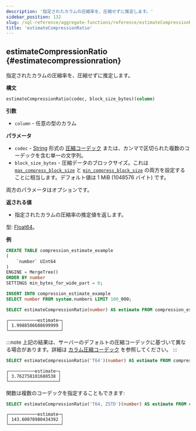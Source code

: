 ```yaml
---
description: '指定されたカラムの圧縮率を、圧縮せずに推定します。'
sidebar_position: 132
slug: /sql-reference/aggregate-functions/reference/estimateCompressionRatio
title: 'estimateCompressionRatio'
---
```


## estimateCompressionRatio {#estimatecompressionration}

指定されたカラムの圧縮率を、圧縮せずに推定します。

**構文**

```sql
estimateCompressionRatio(codec, block_size_bytes)(column)
```

**引数**

- `column` - 任意の型のカラム

**パラメータ**

- `codec` - [String](../../../sql-reference/data-types/string.md) 形式の [圧縮コーデック](/sql-reference/statements/create/table#column_compression_codec) または、カンマで区切られた複数のコーデックを含む単一の文字列。
- `block_size_bytes` - 圧縮データのブロックサイズ。これは [`max_compress_block_size`](../../../operations/settings/merge-tree-settings.md#max_compress_block_size) と [`min_compress_block_size`](../../../operations/settings/merge-tree-settings.md#min_compress_block_size) の両方を設定することに相当します。デフォルト値は 1 MiB (1048576 バイト) です。

両方のパラメータはオプションです。

**返される値**

- 指定されたカラムの圧縮率の推定値を返します。

型: [Float64](/sql-reference/data-types/float)。

**例**

```sql title="入力テーブル"
CREATE TABLE compression_estimate_example
(
    `number` UInt64
)
ENGINE = MergeTree()
ORDER BY number
SETTINGS min_bytes_for_wide_part = 0;

INSERT INTO compression_estimate_example
SELECT number FROM system.numbers LIMIT 100_000;
```

```sql title="クエリ"
SELECT estimateCompressionRatio(number) AS estimate FROM compression_estimate_example;
```

```text title="レスポンス"
┌───────────estimate─┐
│ 1.9988506608699999 │
└────────────────────┘
```

:::note
上記の結果は、サーバーのデフォルトの圧縮コーデックに基づいて異なる場合があります。詳細は [カラム圧縮コーデック](/sql-reference/statements/create/table#column_compression_codec) を参照してください。
:::

```sql title="クエリ"
SELECT estimateCompressionRatio('T64')(number) AS estimate FROM compression_estimate_example;
```

```text title="レスポンス"
┌──────────estimate─┐
│ 3.762758101688538 │
└───────────────────┘
```

関数は複数のコーデックを指定することもできます:

```sql title="クエリ"
SELECT estimateCompressionRatio('T64, ZSTD')(number) AS estimate FROM compression_estimate_example;
```

```response title="レスポンス"
┌───────────estimate─┐
│ 143.60078980434392 │
└────────────────────┘
```
